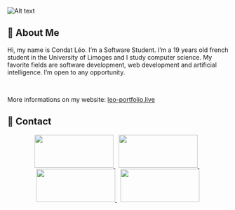 ![Alt text](https://cdn.discordapp.com/attachments/763090246912704512/1183711264782942238/image.png?ex=65895405&is=6576df05&hm=bd04da7498ee30ffd9052634cb40e9b010ab25f79655d49148395cfc6e18bf50&)

## 👀 About Me
Hi, my name is Condat Léo. I’m a Software Student.
I’m a 19 years old french student in the University of Limoges and I study computer science. My favorite fields are software development, web development and artificial intelligence. l’m open to any opportunity.

<br>

More informations on my website: [leo-portfolio.live](http://leo-portfolio.live)

## 📲 Contact
<p align="center">
	<a href="https://www.linkedin.com/in/l%C3%A9o-condat-390b982a1/">  
		<img src="https://upload.wikimedia.org/wikipedia/commons/8/80/LinkedIn_Logo_2013.svg" WIDTH=180 HEIGHT=75>
	</a>
 	<span>&nbsp;</span>
  	<a href="https://twitter.com/lcorpluze">
		<img src="https://upload.wikimedia.org/wikipedia/commons/6/6f/Logo_of_Twitter.svg" WIDTH=180 HEIGHT=75>
	</a>
 	<span>&nbsp;</span>
	<a href="mailto:leo.condat@etu.unilim.fr">
		<img src="https://www.svgrepo.com/show/10726/email.svg" WIDTH=180 HEIGHT=75>
	</a>
 	<span>&nbsp;</span>
	<a href="leo-portfolio.live">
		<img src="https://www.svgrepo.com/show/229032/internet.svg" WIDTH=180 HEIGHT=75>
	</a>


<!--
**leocdt/leocdt** is a ✨ _special_ ✨ repository because its `README.md` (this file) appears on your GitHub profile.

Here are some ideas to get you started:

- 🔭 I’m currently working on ...
- 🌱 I’m currently learning ...
- 👯 I’m looking to collaborate on ...
- 🤔 I’m looking for help with ...
- 💬 Ask me about ...
- 📫 How to reach me: ...
- 😄 Pronouns: ...
- ⚡ Fun fact: ...
-->
